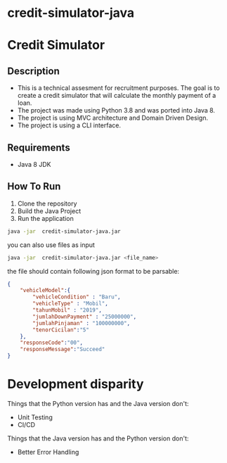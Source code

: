 # credit-simulator-java

# Credit Simulator
## Description
- This is a technical assesment for recruitment purposes. The goal is to create a credit simulator that will calculate the monthly payment of a loan.
- The project was made using Python 3.8 and was ported into Java 8.
- The project is using MVC architecture and Domain Driven Design.
- The project is using a CLI interface.
## Requirements
- Java 8 JDK


## How To Run
1. Clone the repository
2. Build the Java Project
3. Run the application
```bash
java -jar  credit-simulator-java.jar
```
you can also use files as input
```bash
java -jar  credit-simulator-java.jar <file_name>
```
the file should contain following json format to be parsable:
```json
{
    "vehicleModel":{
        "vehicleCondition" : "Baru",
        "vehicleType" : "Mobil",
        "tahunMobil" : "2019",
        "jumlahDownPayment" : "25000000",
        "jumlahPinjaman" : "100000000",
        "tenorCicilan":"5"
    },
    "responseCode":"00",
    "responseMessage":"Succeed"
}
```

# Development disparity

Things that the Python version has and the Java version don't:
- Unit Testing
- CI/CD

Things that the Java version has and the Python version don't:
- Better Error Handling


